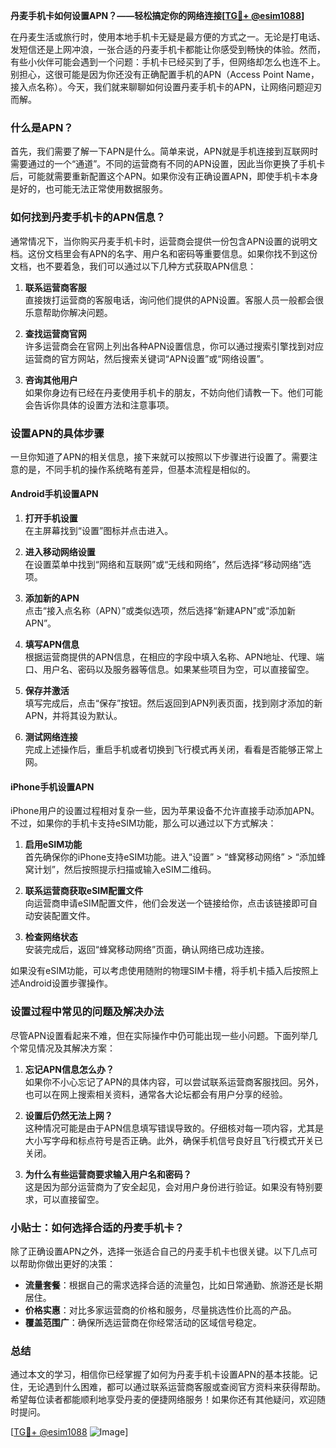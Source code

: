**丹麦手机卡如何设置APN？——轻松搞定你的网络连接[[TG💪+ @esim1088](https://t.me/s/esim1088)]**

在丹麦生活或旅行时，使用本地手机卡无疑是最方便的方式之一。无论是打电话、发短信还是上网冲浪，一张合适的丹麦手机卡都能让你感受到畅快的体验。然而，有些小伙伴可能会遇到一个问题：手机卡已经买到了手，但网络却怎么也连不上。别担心，这很可能是因为你还没有正确配置手机的APN（Access Point Name，接入点名称）。今天，我们就来聊聊如何设置丹麦手机卡的APN，让网络问题迎刃而解。

### 什么是APN？

首先，我们需要了解一下APN是什么。简单来说，APN就是手机连接到互联网时需要通过的一个“通道”。不同的运营商有不同的APN设置，因此当你更换了手机卡后，可能就需要重新配置这个APN。如果你没有正确设置APN，即使手机卡本身是好的，也可能无法正常使用数据服务。

### 如何找到丹麦手机卡的APN信息？

通常情况下，当你购买丹麦手机卡时，运营商会提供一份包含APN设置的说明文档。这份文档里会有APN的名字、用户名和密码等重要信息。如果你找不到这份文档，也不要着急，我们可以通过以下几种方式获取APN信息：

1. **联系运营商客服**  
   直接拨打运营商的客服电话，询问他们提供的APN设置。客服人员一般都会很乐意帮助你解决问题。

2. **查找运营商官网**  
   许多运营商会在官网上列出各种APN设置信息，你可以通过搜索引擎找到对应运营商的官方网站，然后搜索关键词“APN设置”或“网络设置”。

3. **咨询其他用户**  
   如果你身边有已经在丹麦使用手机卡的朋友，不妨向他们请教一下。他们可能会告诉你具体的设置方法和注意事项。

### 设置APN的具体步骤

一旦你知道了APN的相关信息，接下来就可以按照以下步骤进行设置了。需要注意的是，不同手机的操作系统略有差异，但基本流程是相似的。

#### Android手机设置APN

1. **打开手机设置**  
   在主屏幕找到“设置”图标并点击进入。

2. **进入移动网络设置**  
   在设置菜单中找到“网络和互联网”或“无线和网络”，然后选择“移动网络”选项。

3. **添加新的APN**  
   点击“接入点名称（APN）”或类似选项，然后选择“新建APN”或“添加新APN”。

4. **填写APN信息**  
   根据运营商提供的APN信息，在相应的字段中填入名称、APN地址、代理、端口、用户名、密码以及服务器等信息。如果某些项目为空，可以直接留空。

5. **保存并激活**  
   填写完成后，点击“保存”按钮。然后返回到APN列表页面，找到刚才添加的新APN，并将其设为默认。

6. **测试网络连接**  
   完成上述操作后，重启手机或者切换到飞行模式再关闭，看看是否能够正常上网。

#### iPhone手机设置APN

iPhone用户的设置过程相对复杂一些，因为苹果设备不允许直接手动添加APN。不过，如果你的手机卡支持eSIM功能，那么可以通过以下方式解决：

1. **启用eSIM功能**  
   首先确保你的iPhone支持eSIM功能。进入“设置” > “蜂窝移动网络” > “添加蜂窝计划”，然后按照提示扫描或输入eSIM二维码。

2. **联系运营商获取eSIM配置文件**  
   向运营商申请eSIM配置文件，他们会发送一个链接给你，点击该链接即可自动安装配置文件。

3. **检查网络状态**  
   安装完成后，返回“蜂窝移动网络”页面，确认网络已成功连接。

如果没有eSIM功能，可以考虑使用随附的物理SIM卡槽，将手机卡插入后按照上述Android设置步骤操作。

### 设置过程中常见的问题及解决办法

尽管APN设置看起来不难，但在实际操作中仍可能出现一些小问题。下面列举几个常见情况及其解决方案：

1. **忘记APN信息怎么办？**  
   如果你不小心忘记了APN的具体内容，可以尝试联系运营商客服找回。另外，也可以在网上搜索相关资料，通常各大论坛都会有用户分享的经验。

2. **设置后仍然无法上网？**  
   这种情况可能是由于APN信息填写错误导致的。仔细核对每一项内容，尤其是大小写字母和标点符号是否正确。此外，确保手机信号良好且飞行模式开关已关闭。

3. **为什么有些运营商要求输入用户名和密码？**  
   这是因为部分运营商为了安全起见，会对用户身份进行验证。如果没有特别要求，可以直接留空。

### 小贴士：如何选择合适的丹麦手机卡？

除了正确设置APN之外，选择一张适合自己的丹麦手机卡也很关键。以下几点可以帮助你做出更好的决策：

- **流量套餐**：根据自己的需求选择合适的流量包，比如日常通勤、旅游还是长期居住。
- **价格实惠**：对比多家运营商的价格和服务，尽量挑选性价比高的产品。
- **覆盖范围广**：确保所选运营商在你经常活动的区域信号稳定。

### 总结

通过本文的学习，相信你已经掌握了如何为丹麦手机卡设置APN的基本技能。记住，无论遇到什么困难，都可以通过联系运营商客服或查阅官方资料来获得帮助。希望每位读者都能顺利地享受丹麦的便捷网络服务！如果你还有其他疑问，欢迎随时提问。

[[TG💪+ @esim1088](https://t.me/s/esim1088) ![Image](https://i.postimg.cc/4NQfJmqS/Snipaste-2025-05-13-00-14-12.png)]